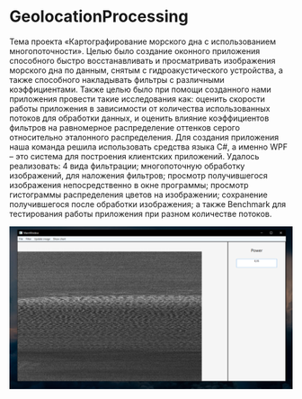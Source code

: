 # GeolocationProcessing
 
Тема проекта «Картографирование морского дна с использованием многопоточности». Целью было создание оконного приложения способного быстро восстанавливать и просматривать изображения морского дна по данным, снятым с гидроакустического устройства, а также способного накладывать фильтры с различными коэффициентами. Также целью было при помощи созданного нами приложения провести такие исследования как: оценить скорости работы приложения в зависимости от количества использованных потоков для обработки данных, и оценить влияние коэффициентов фильтров на равномерное распределение оттенков серого относительно эталонного распределения.
Для создания приложения наша команда решила использовать средства языка C#, а именно WPF – это система для построения клиентских приложений. Удалось реализовать: 4 вида фильтрации; многопоточную обработку изображений, для наложения фильтров; просмотр получившегося изображения непосредственно в окне программы; просмотр гистограммы распределения цветов на изображении; сохранение получившегося после обработки изображения; а также Benchmark для тестирования работы приложения при разном количестве потоков.

![alt text](Demo.png "Интерфейс программы")
